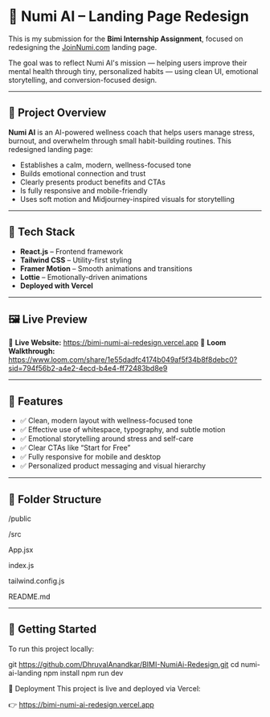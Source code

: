 # 🌿 Numi AI – Landing Page Redesign 

This is my submission for the **Bimi Internship Assignment**, focused on redesigning the [JoinNumi.com](https://joinnumi.com) landing page.

The goal was to reflect Numi AI's mission — helping users improve their mental health through tiny, personalized habits — using clean UI, emotional storytelling, and conversion-focused design.

---

## 🧠 Project Overview

**Numi AI** is an AI-powered wellness coach that helps users manage stress, burnout, and overwhelm through small habit-building routines. This redesigned landing page:

- Establishes a calm, modern, wellness-focused tone
- Builds emotional connection and trust
- Clearly presents product benefits and CTAs
- Is fully responsive and mobile-friendly
- Uses soft motion and Midjourney-inspired visuals for storytelling

---

## 🔧 Tech Stack

- **React.js** – Frontend framework
- **Tailwind CSS** – Utility-first styling
- **Framer Motion** – Smooth animations and transitions
- **Lottie** – Emotionally-driven animations
- **Deployed with Vercel**

---

## 🖼 Live Preview

🔗 **Live Website:** https://bimi-numi-ai-redesign.vercel.app 
🎥 **Loom Walkthrough:** https://www.loom.com/share/1e55dadfc4174b049af5f34b8f8debc0?sid=794f56b2-a4e2-4ecd-b4e4-ff72483bd8e9

---

## 📱 Features

- ✅ Clean, modern layout with wellness-focused tone
- ✅ Effective use of whitespace, typography, and subtle motion
- ✅ Emotional storytelling around stress and self-care
- ✅ Clear CTAs like “Start for Free”
- ✅ Fully responsive for mobile and desktop
- ✅ Personalized product messaging and visual hierarchy

---

## 📂 Folder Structure

/public

/src

App.jsx

index.js

tailwind.config.js

README.md

---

## 🚀 Getting Started

To run this project locally:

git https://github.com/DhruvalAnandkar/BIMI-NumiAi-Redesign.git
cd numi-ai-landing
npm install
npm run dev

🧪 Deployment
This project is live and deployed via Vercel:

👉 https://bimi-numi-ai-redesign.vercel.app

